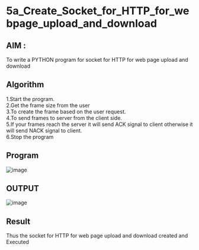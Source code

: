 # 5a_Create_Socket_for_HTTP_for_webpage_upload_and_download
## AIM :
To write a PYTHON program for socket for HTTP for web page upload and download
## Algorithm

1.Start the program.
<BR>
2.Get the frame size from the user
<BR>
3.To create the frame based on the user request.
<BR>
4.To send frames to server from the client side.
<BR>
5.If your frames reach the server it will send ACK signal to client otherwise it will send NACK signal to client.
<BR>
6.Stop the program
<BR>
## Program 

![image](https://github.com/tamizhselvan23013460/5a_Create_Socket_for_HTTP_for_webpage_upload_and_download/assets/150231370/9d4140fd-7548-49cc-bca7-7d23dca989c3)

## OUTPUT

![image](https://github.com/tamizhselvan23013460/5a_Create_Socket_for_HTTP_for_webpage_upload_and_download/assets/150231370/a80284aa-1dee-4228-88af-a8be3c927db0)

## Result
Thus the socket for HTTP for web page upload and download created and Executed

